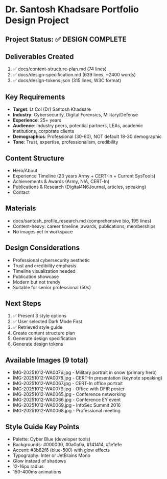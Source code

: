 # Dr. Santosh Khadsare Portfolio Design Project

## Project Status: ✅ DESIGN COMPLETE

## Deliverables Created
1. ✅ docs/content-structure-plan.md (74 lines)
2. ✅ docs/design-specification.md (639 lines, ~2400 words)
3. ✅ docs/design-tokens.json (315 lines, W3C format)

## Key Requirements
- **Target**: Lt Col (Dr) Santosh Khadsare
- **Industry**: Cybersecurity, Digital Forensics, Military/Defense
- **Experience**: 25+ years
- **Audience**: Industry peers, potential partners, LEAs, academic institutions, corporate clients
- **Demographics**: Professional (30-60), NOT default 18-30 demographic
- **Tone**: Trust, expertise, professionalism, credibility

## Content Structure
- Hero/About
- Experience Timeline (23 years Army + CERT-In + Current SysTools)
- Achievements & Awards (Army, NIA, CERT-In)
- Publications & Research (Digital4N6Journal, articles, speaking)
- Contact

## Materials
- docs/santosh_profile_research.md (comprehensive bio, 195 lines)
- Content-heavy: career timeline, awards, publications, memberships
- No images yet in workspace

## Design Considerations
- Professional cybersecurity aesthetic
- Trust and credibility emphasis
- Timeline visualization needed
- Publication showcase
- Modern but not trendy
- Suitable for senior professional (50s)

## Next Steps
1. ✅ Present 3 style options
2. ✅ User selected Dark Mode First
3. ✅ Retrieved style guide
4. Create content structure plan
5. Generate design specification
6. Generate design tokens

## Available Images (9 total)
- IMG-20251012-WA0076.jpg - Military portrait in snow (primary hero)
- IMG-20251012-WA0078.jpg - CERT-In presentation (keynote speaking)
- IMG-20251012-WA0067.jpg - CERT-In office portrait
- IMG-20251012-WA0079.jpg - Office with DFIR poster
- IMG-20251012-WA0065.jpg - Conference networking
- IMG-20251012-WA0066.jpg - Conference EY event
- IMG-20251012-WA0069.jpg - InfoSec Summit 2016
- IMG-20251012-WA0068.jpg - Professional meeting

## Style Guide Key Points
- Palette: Cyber Blue (developer tools)
- Backgrounds: #000000, #0a0a0a, #141414, #1e1e1e
- Accent: #3b82f6 (blue-500) with glow effects
- Typography: Inter or JetBrains Mono
- Glow instead of shadows
- 12-16px radius
- 150-400ms animations
